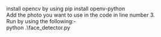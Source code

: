 install opencv by using pip install openv-python  
Add the photo you want to use in the code in line number 3.  
Run by using the following:-  
python .\face_detector.py
